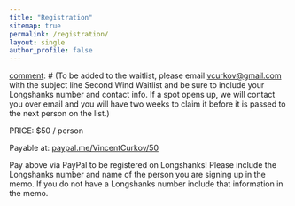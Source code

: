 ```yaml
---
title: "Registration"
sitemap: true
permalink: /registration/
layout: single
author_profile: false
---
```


[comment]: # (Tickets Coming Soon for Second Wind 5!)




[comment]: # (To be added to the waitlist, please email [vcurkov@gmail.com](mailto:vcurkov@gmail.com) with the subject line Second Wind Waitlist and be sure to include your Longshanks number and contact info. If a spot opens up, we will contact you over email and you will have two weeks to claim it before it is passed to the next person on the list.)

PRICE: $50 / person

Payable at: [paypal.me/VincentCurkov/50](https://paypal.me/VincentCurkov/50)

Pay above via PayPal to be registered on Longshanks!
Please include the Longshanks number and name of the person you are signing up in the memo. If you do not have a Longshanks number include that information in the memo.
